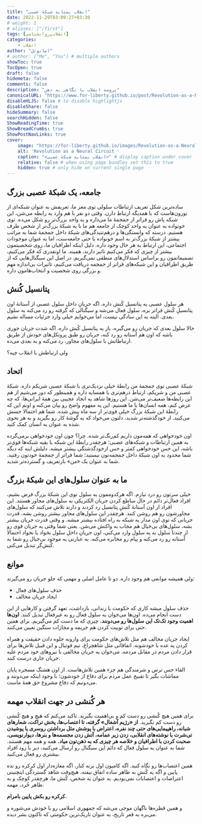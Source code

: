```yaml
---
title: "انقلاب بمثابه شبکهٔ عصبی"
date: 2022-11-29T03:09:27+03:30
# weight: 1
# aliases: ["/first"]
tags: [انقلاب,روانشناسی]
categories: 
    - انقلاب
author: "امانوئل"
# author: ["Me", "You"] # multiple authors
showToc: true
TocOpen: true
draft: false
hidemeta: false
comments: false
description: "پروسه انقلاب با نگاهی به ذهن"
canonicalURL: "https://www.for-liberty.github.io/post/Revolution-as-a-Neural-Circuit"
disableHLJS: false # to disable highlightjs
disableShare: false
hideSummary: false
searchHidden: false
ShowReadingTime: true
ShowBreadCrumbs: true
ShowPostNavLinks: true
cover:
    image: "https://for-liberty.github.io/images/Revolution-as-a-Neural-Circuit/Revolution-as-a-Neural-Circuit.webp" 
    alt: 'Revolution as a Neural Circuit '
    caption: "<انقلاب بمثابه شبکهٔ عصبی>" # display caption under cover
    relative: false # when using page bundles set this to true
    hidden: true # only hide on current single page
---
```

## جامعه، یک شبکهٔ عصبی بزرگ

ساده‌ترین شکل تعریف ارتباطات سلولی توی مغز ما، تعریفش به عنوان شبکه‌ای از نورون‌هاست که با همدیگه ارتباط دارن. وقتی دو نفر با هم وارد یه رابطه می‌شن، این شبکه پاش رو فراتر از جمجمهٔ ما می‌ذاره و یه واحد بزرگ‌تر رو شکل می‌ده. توی خونواده به عنوان یه واحد کوچک از جامعه هم ما با یه شبکهٔ بزرگ‌تر از شخص طرف هستیم. درسته که وابستگی‌ها و درهم‌تنیدگی‌های شبکهٔ داخل جمجمهٔ شما به مراتب بیشتر از شبکهٔ بزرگ‌تر به اسم خونواده یا حتی جامعه‌ست، اما به عنوان موجودات اجتماعی، این ارتباط به هر حال وجود داره. دلیل اینکه اطرافیان ما، روی شخصیتمون بیشتر از چیزی که فکر می‌کنیم تاثیر دارند، همینه. ما اونقدری که فکر می‌کنیم، تصمیماتمون رو براساس استدلال‌های منطقی نمی‌گیریم. در اصل این سیگنال‌هایی که از طریق اطرافیان و این شبکه‌های فراتر از جمجمه دریافت می‌کنیم، تاثیرات بی‌اندازه مهم و بزرگی روی شخصیت و انتخاب‌هامون داره.

## پتانسیل کُنش
هر سلول عصبی یه پتانسیل کُنش داره. اگه جریانِ داخل سلول عصبی از آستانهٔ اون پتانسیلِ کُنش فراتر بره، سلول فعال می‌شه و سیگنالی که گرفته رو رد می‌کنه به سلول بعدی. البته به این سادگی نیست، اما می‌خوایم خیلی وارد جزئیات مساله نشیم. 

حالا سلول بعدی که جریان رو می‌گیره، باز یه پتانسیل کُنش داره. اگه شدت جریان جوری باشه که اون هم آستانه رو رد کنه، جریان رو طبق پروتکل‌های خودش از طریق ارتباطاتش با سلول‌های مجاور، رد می‌کنه و به بعدی می‌ده. 

ولی ارتباطش با انقلاب چیه؟

## اتحاد
شبکهٔ عصبی توی جمجمهٔ من رابطهٔ خیلی نزدیک‌تری با شبکهٔ عصبی شریکم داره. شبکهٔ عصبی من و شریکم، ارتباط درهم‌تری با همسایه داره و همینطور که دور می‌شیم از هم این رابطه‌ها ضعیف‌تر می‌‌شن. این روزها شاهد یه اتحاد عجیبی بین همهٔ ایرانی‌ها، که چه عرض کنم، همه انسان‌ها با ما هستیم. این یه مفهوم واضح رو بیان می‌کنه و اونم این که رابطهٔ این شبکهٔ بزرگ خیلی قوی‌تر از سه ماه پیش شده. شما هم احتمالا حسش می‌کنید. از خودگذشته‌تر شدید، دلتون می‌خواد که یه گوشهٔ کار رو بگیرید و به هر نحوی شده به عنوان یه انسان کمک کنید. 

اون خودخواهی که همه‌مون داریم کم‌رنگ‌تر شده. چرا؟ چون اون خودخواهی برمی‌گرده به همین ارتباطات و شبکه‌های عصبی؛ هرچقدر رابطهٔ این شبکه با بقیه شبکه‌ها قوی‌تر باشه، این حس خودخواهی کمتر و حس ازخودگذشتگی بیشتر میشه. دلیلش اینه که دیگه شما محدود به اون شبکهٔ داخل جمجمه‌تون نیستید؛ شما فراتر از جمجمه‌ٔ خودتون رفتید. شما به عنوان یک «من» بازتعریف و گسترده‌تر شدید.

## ما به عنوان سلول‌های این شبکهٔ بزرگ
خیلی سرتون رو درد نیارم. اگه هرکدوممون یه سلول توی این شبکهٔ بزرگ فرض بشیم، افراد فعال‌تر دائم در حال ساطع کردن جریان الکتریکی به سلول‌های مجاور هستند. این افراد از اون آستانهٔ کُنشِ پتانسیل رد کردند و دارند تلاش می‌کنند که سلول‌های مجاورشون رو هم روشن کنند. هرچقدر این سلول‌های مجاور بیشتر روشن بشه، قدرت جریانی که توی اون مدار یه شبکه به راه افتاده بیشتر میشه. و وقتی قدرت جریان بیشتر بشه، سلول‌های بی‌خیال هم مجاب به واکنش می‌شن. یعنی شما وقتی یه جریان قوی رو از چندتا سلول به یه سلول وارد می‌کنی، اون جریانِ داخلِ سلول بخواد یا نخواد احتمالا آستانه رو رد می‌کنه و پیام رو مخابره می‌کنه. به عبارتی یه موجود بی‌خیال رو شما به کُنش‌گر تبدیل می‌کنی.

## موانع
ولی همیشه موانعی هم وجود داره. دو تا عامل اصلی و مهمی که جلو جریان رو می‌گیرند:
- حذف سلول‌های فعال
- ایجاد جریان مخالف

حذف سلول میشه کاری که حکومت با زندانی، بازداشت، تعهد گرفتن و کارهایی از این دست انجام می‌ده. اون‌ها می‌خوان یه سلول فعال رو به غیرفعال تبدیل کنند. **اون‌ها اهمیت وجود تک‌تک این سلول‌ها رو می‌دونند.** چیزی که ما دست کم می‌گیریم. برای همین حتی برای توییت کردن هم جریمه و مجازات سنگین تعیین می‌کنند.

ایجاد جریان مخالف هم مثل تلاش‌های حکومت برای وارونه جلوه دادن حقیقت و همراه کردن یه عده با خودشونه. اتفاقاتی مثل شاهچراغ، تیم فوتبال و این قبیل تلاش‌ها برای قرار دادن مردم در مقابل مردمه. می‌خوان یه جریان مخالفی با نیروهای خود مردم علیه جریان جاری درست کنند. 

القاء حس ترس و شرمندگی هم جزء همین تلاش‌هاست. از اون هشتگ مسخره پایان مماشات بگیر تا تقبیح عمل مردم برای دفاع از خودشون؛ با وجود اینکه می‌دونند و می‌دونیم که دفاع مشروع حق همهٔ ماست.

## هر کُنشی در جهت انقلاب مهمه
برای همین هیچ کُنشی رو دست کم و بی‌اهمیت نگیرید. تاکید می‌کنم که هیچ و هیچ کُنشی رو دست کم نگیرید. **از «رژیم آشغال» گرفته، تا اعتصاب‌ها، پخش تراکت، شعارهای شبانه، راهپیمایی‌های حتی چند نفره، اعتراض با پوشش مثل برداشتن روسری یا پوشیدن تی‌شرت با نوشته‌های انقلابی، زدن زیر عمامه، آتش زدن مجسمه‌ها و بنرها، دیوارنویسی، صحبت کردن با اطرافیان و خلاصه هر چیزی که به ذهن‌تون میاد.** همه و همه مهم هستند. شما به عنوان یه سلول فعال که دائم این سیگنال رو ارسال می‌کنید، دیر یا زود افراد بیشتری رو فعال می‌کنید. 

همین اعتصاب‌ها رو نگاه کنید. اگه کامیون اول نزنه کنار، اگه مغازه‌دار اول کرکره رو نده پایین و اگه یه کُنشِ به ظاهر ساده اتفاق نیفته، هیچ‌وقت شاهد گستردگی اینچنینی اعتراضات و اعتصابات نمی‌بودیم. به عنوان یه شخص، کُنش ما، هرچقدر کوچک و به ظاهر خُرد، مهمه. 

**کرکره رو بکش پایین بامرام.**

و همین قطره‌ها ناگهان موجی می‌شه که جمهوری اسلامی رو با خودش می‌شوره و می‌بره به قعر تاریخ، به عنوان تاریک‌ترین حکومتی که تاکنون بشر دیده. 



